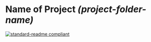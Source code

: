 [//]: # "TITLE"

# Name of Project _(project-folder-name)_

[STATUS]: # "Required"
[NOTE]: # "Title must match repository, folder and package manager names - or it may have another, relevant title with the repository, folder, and package manager title next to it in italics and in parentheses."

<!----------------------------------------------------------->

[//]: # "BANNER"
[STATUS]: # "Optional"
[NOTE]: # "Comments"

<!----------------------------------------------------------->

[//]: # "BADGES"
[STATUS]: # "Optional"
[NOTE]: # "Comments"

[![standard-readme compliant](https://img.shields.io/badge/readme%20style-standard-brightgreen.svg?style=flat-square)](https://github.com/RichardLitt/standard-readme)

<!----------------------------------------------------------->

[//]: # "SHORT DESCRIPTION"
[STATUS]: # "Required"
[NOTE]: # "less than 120 characters, match the description in the packager manager's description field, Must match GitHub's description"

<!----------------------------------------------------------->

[//]: # "LONG DESCRIPTION"
[STATUS]: # "Optional"
[NOTE]: # "Comments"

<!----------------------------------------------------------->

[//]: # "TABLE OF CONTENTS"
[STATUS]: # "Required; optional for READMEs shorter than 100 lines."
[NOTE]: # "Comments"

<!----------------------------------------------------------->
